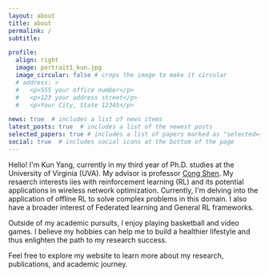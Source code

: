 ```yaml
---
layout: about
title: about
permalink: /
subtitle:

profile:
  align: right
  image: portrait1_kun.jpg
  image_circular: false # crops the image to make it circular
  # address: >
  #   <p>555 your office number</p>
  #   <p>123 your address street</p>
  #   <p>Your City, State 12345</p>

news: true  # includes a list of news items
latest_posts: true  # includes a list of the newest posts
selected_papers: true # includes a list of papers marked as "selected={true}"
social: true  # includes social icons at the bottom of the page
---
```


Hello! I'm Kun Yang, currently in my third year of Ph.D. studies at the University of Virginia (UVA). My advisor is professor [Cong Shen](https://engineering.virginia.edu/faculty/cong-shen). My resaerch interests iies with reinforcement learning (RL) and its potential applications in wireless network optimization. Currently, I'm delving into the application of offline RL to solve complex problems in this domain. I also have a broader interest of Federated learning and General RL frameworks. 

Outside of my academic pursuits, I enjoy playing basketball and video games. I believe my hobbies can help me to build a healthier lifestyle and thus enlighten the path to my research success.

Feel free to explore my website to learn more about my research, publications, and academic journey.





